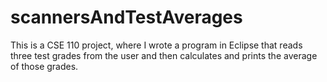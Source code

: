 # scannersAndTestAverages
This is a CSE 110 project, where I wrote a program in Eclipse that reads three test grades from the user and then calculates and prints the average of those grades.
